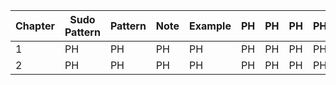 Chapter | Sudo Pattern | Pattern | Note | Example | PH | PH | PH | PH | PH | PH | PH
--- | --- | --- | --- |--- |--- |--- |--- |--- |--- |--- |---
1 | PH | PH | PH | PH | PH | PH | PH | PH | PH | PH | PH
2 | PH | PH | PH | PH | PH | PH | PH | PH | PH | PH | PH
